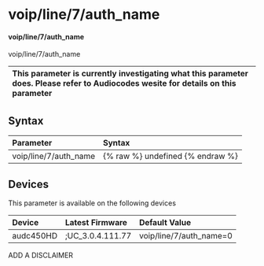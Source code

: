 ﻿---
description: voip/line/7/auth_name
search: false
---

# voip/line/7/auth_name

#### voip/line/7/auth_name

voip/line/7/auth_name


| This parameter is currently investigating what this parameter does. Please refer to Audiocodes wesite for details on this parameter | 
| :--- |

## Syntax
| Parameter | Syntax |
| :--- | :--- |
|voip/line/7/auth_name | {% raw %} undefined {% endraw %}|

## Devices
This parameter is available on the following devices

| Device | Latest Firmware | Default Value |
|:---|:---|:---|
| audc450HD | ;UC_3.0.4.111.77 | voip/line/7/auth_name=0 

ADD A DISCLAIMER
